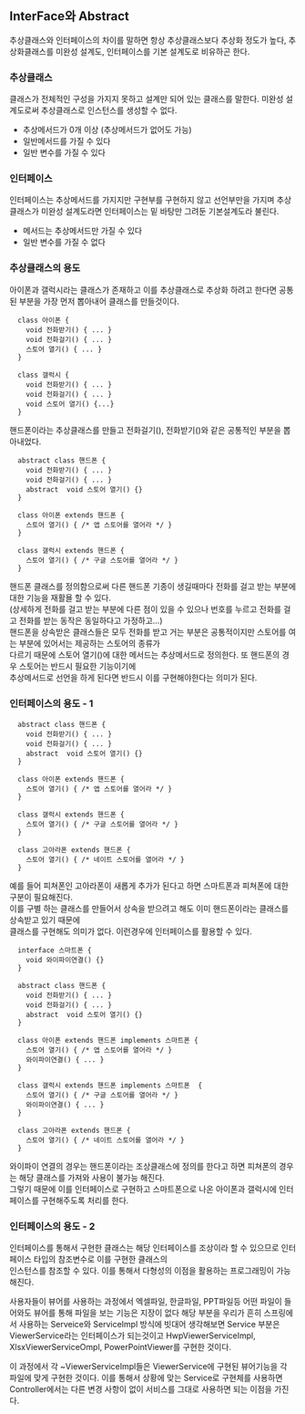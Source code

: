 ## InterFace와 Abstract

추상클래스와 인터페이스의 차이를 말하면 항상 추상클래스보다 추상화 정도가 높다, 추상화클래스를 미완성 설계도, 인터페이스를 기본 설계도로 비유하곤 한다.

### 추상클래스

클래스가 전체적인 구성을 가지지 못하고 설계만 되어 있는 클래스를 말한다. 미완성 설계도로써 추상클래스로 인스턴스를 생성할 수 없다.

- 추상메서드가 0개 이상 (추상메서드가 없어도 가능)
- 일반메서드를 가질 수 있다
- 일반 변수를 가질 수 있다

### 인터페이스

인터페이스는 추상메서드를 가지지만 구현부를 구현하지 않고 선언부만을 가지며 추상클래스가 미완성 설계도라면 인터페이스는 밑 바탕만 그려둔 기본설계도라 불린다.

- 메서드는 추상메서드만 가질 수 있다
- 일반 변수를 가질 수 없다

### 추상클래스의 용도

아이폰과 갤럭시라는 클래스가 존재하고 이를 추상클래스로 추상화 하려고 한다면 공통된 부분을 가장 먼저 뽑아내어 클래스를 만들것이다.

```
  class 아이폰 {
    void 전화받기() { ... }
    void 전화걸기() { ... }
    스토어 열기() { ... }
  }

  class 갤럭시 {
    void 전화받기() { ... }
    void 전화걸기() { ... }
    void 스토어 열기() {...}
  }
```

핸드폰이라는 추상클래스를 만들고 전화걸기(), 전화받기()와 같은 공통적인 부분을 뽑아내었다.

```
  abstract class 핸드폰 {
    void 전화받기() { ... }
    void 전화걸기() { ... }
    abstract  void 스토어 열기() {}
  }

  class 아이폰 extends 핸드폰 {
    스토어 열기() { /* 앱 스토어를 열어라 */ }
  }

  class 갤럭시 extends 핸드폰 {
    스토어 열기() { /* 구글 스토어를 열어라 */ }
  }
```

핸드폰 클래스를 정의함으로써 다른 핸드폰 기종이 생길때마다 전화를 걸고 받는 부분에 대한 기능을 재활욜 할 수 있다.  
(상세하게 전화를 걸고 받는 부분에 다른 점이 있을 수 있으나 번호를 누르고 전화를 걸고 전화를 받는 동작은 동일하다고 가정하고...)  
핸드폰을 상속받은 클래스들은 모두 전화를 받고 거는 부분은 공통적이지만 스토어를 여는 부분에 있어서는 제공하는 스토어의 종류가  
다르기 때문에 스토어 열기()에 대한 메서드는 추상메서드로 정의한다. 또 핸드폰의 경우 스토어는 반드시 필요한 기능이기에  
추상메서드로 선언을 하게 된다면 반드시 이를 구현해야한다는 의미가 된다.

### 인터페이스의 용도 - 1

```
  abstract class 핸드폰 {
    void 전화받기() { ... }
    void 전화걸기() { ... }
    abstract  void 스토어 열기() {}
  }

  class 아이폰 extends 핸드폰 {
    스토어 열기() { /* 앱 스토어를 열어라 */ }
  }

  class 갤럭시 extends 핸드폰 {
    스토어 열기() { /* 구글 스토어를 열어라 */ }
  }

  class 고아라폰 extends 핸드폰 {
    스토어 열기() { /* 네이트 스토어를 열어라 */ }
  }
```

예를 들어 피쳐폰인 고아라폰이 새롭게 추가가 된다고 하면 스마트폰과 피쳐폰에 대한 구분이 필요해진다.  
이를 구별 하는 클래스를 만들어서 상속을 받으려고 해도 이미 핸드폰이라는 클래스를 상속받고 있기 때문에  
클래스를 구현해도 의미가 없다. 이런경우에 인터페이스를 활용할 수 있다.

```
  interface 스마트폰 {
    void 와이파이연결() {}
  }

  abstract class 핸드폰 {
    void 전화받기() { ... }
    void 전화걸기() { ... }
    abstract  void 스토어 열기() {}
  }

  class 아이폰 extends 핸드폰 implements 스마트폰 {
    스토어 열기() { /* 앱 스토어를 열어라 */ }
    와이파이연결() { ... }
  }

  class 갤럭시 extends 핸드폰 implements 스마트폰  {
    스토어 열기() { /* 구글 스토어를 열어라 */ }
    와이파이연결() { ... }
  }

  class 고아라폰 extends 핸드폰 {
    스토어 열기() { /* 네이트 스토어를 열어라 */ }
  }
```

와이파이 연결의 경우는 핸드폰이라는 조상클래스에 정의를 한다고 하면 피쳐폰의 경우는 해당 클래스를 가져와 사용이 불가능 해진다.  
그렇기 때문에 이를 인터페이스로 구현하고 스마트폰으로 나온 아이폰과 갤럭시에 인터페이스를 구현해주도록 처리를 한다.

### 인터페이스의 용도 - 2

인터페이스를 통해서 구현한 클래스는 해당 인터페이스를 조상이라 할 수 있으므로 인터페이스 타입의 참조변수로 이를 구현한 클래스의  
인스턴스를 참조할 수 있다. 이를 통해서 다형성의 이점을 활용하는 프로그래밍이 가능해진다.

사용자들이 뷰어를 사용하는 과정에서 엑셀파일, 한글파일, PPT파일등 어떤 파일이 들어와도 뷰어를 통해 파일을 보는 기능은 지장이 없다 해당 부분을 우리가 흔히 스프링에서 사용하는 Serveice와 ServiceImpl 방식에 빗대어 생각해보면 Service 부분은 ViewerService라는 인터페이스가 되는것이고 HwpViewerServiceImpl, XlsxViewerServiceOmpl, PowerPointViewer를 구현한 것이다.

이 과정에서 각 ~ViewerServiceImpl들은 ViewerService에 구현된 뷰어기능을 각 파일에 맞게 구현한 것이다. 이를 통해서 상황에 맞는 Service로 구현체를 사용하면 Controller에서는 다른 변경 사항이 없이 서비스를 그대로 사용하면 되는 이점을 가진다.
